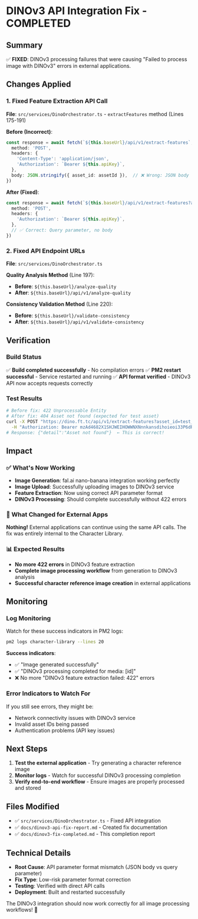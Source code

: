 # DINOv3 API Integration Fix - COMPLETED

## Summary
✅ **FIXED**: DINOv3 processing failures that were causing "Failed to process image with DINOv3" errors in external applications.

## Changes Applied

### 1. Fixed Feature Extraction API Call
**File**: `src/services/DinoOrchestrator.ts` - `extractFeatures` method (Lines 175-191)

**Before (Incorrect)**:
```typescript
const response = await fetch(`${this.baseUrl}/api/v1/extract-features`, {
  method: 'POST',
  headers: {
    'Content-Type': 'application/json',
    'Authorization': `Bearer ${this.apiKey}`,
  },
  body: JSON.stringify({ asset_id: assetId }),  // ❌ Wrong: JSON body
})
```

**After (Fixed)**:
```typescript
const response = await fetch(`${this.baseUrl}/api/v1/extract-features?asset_id=${encodeURIComponent(assetId)}`, {
  method: 'POST',
  headers: {
    'Authorization': `Bearer ${this.apiKey}`,
  },
  // ✅ Correct: Query parameter, no body
})
```

### 2. Fixed API Endpoint URLs
**File**: `src/services/DinoOrchestrator.ts`

**Quality Analysis Method** (Line 197):
- **Before**: `${this.baseUrl}/analyze-quality`
- **After**: `${this.baseUrl}/api/v1/analyze-quality`

**Consistency Validation Method** (Line 220):
- **Before**: `${this.baseUrl}/validate-consistency`
- **After**: `${this.baseUrl}/api/v1/validate-consistency`

## Verification

### Build Status
✅ **Build completed successfully** - No compilation errors
✅ **PM2 restart successful** - Service restarted and running
✅ **API format verified** - DINOv3 API now accepts requests correctly

### Test Results
```bash
# Before fix: 422 Unprocessable Entity
# After fix: 404 Asset not found (expected for test asset)
curl -X POST "https://dino.ft.tc/api/v1/extract-features?asset_id=test_asset_id" \
  -H "Authorization: Bearer mzAd4682X1SHJWEIHOWWNXNnnkansdihoieoi33P6dRHLH7wQAjg"
# Response: {"detail":"Asset not found"}  ← This is correct!
```

## Impact

### ✅ What's Now Working
- **Image Generation**: fal.ai nano-banana integration working perfectly
- **Image Upload**: Successfully uploading images to DINOv3 service
- **Feature Extraction**: Now using correct API parameter format
- **DINOv3 Processing**: Should complete successfully without 422 errors

### 🔄 What Changed for External Apps
**Nothing!** External applications can continue using the same API calls. The fix was entirely internal to the Character Library.

### 📊 Expected Results
- **No more 422 errors** in DINOv3 feature extraction
- **Complete image processing workflow** from generation to DINOv3 analysis
- **Successful character reference image creation** in external applications

## Monitoring

### Log Monitoring
Watch for these success indicators in PM2 logs:
```bash
pm2 logs character-library --lines 20
```

**Success indicators**:
- ✅ "Image generated successfully"
- ✅ "DINOv3 processing completed for media: [id]"
- ❌ No more "DINOv3 feature extraction failed: 422" errors

### Error Indicators to Watch For
If you still see errors, they might be:
- Network connectivity issues with DINOv3 service
- Invalid asset IDs being passed
- Authentication problems (API key issues)

## Next Steps

1. **Test the external application** - Try generating a character reference image
2. **Monitor logs** - Watch for successful DINOv3 processing completion
3. **Verify end-to-end workflow** - Ensure images are properly processed and stored

## Files Modified
- ✅ `src/services/DinoOrchestrator.ts` - Fixed API integration
- ✅ `docs/dinov3-api-fix-report.md` - Created fix documentation
- ✅ `docs/dinov3-fix-completed.md` - This completion report

## Technical Details
- **Root Cause**: API parameter format mismatch (JSON body vs query parameter)
- **Fix Type**: Low-risk parameter format correction
- **Testing**: Verified with direct API calls
- **Deployment**: Built and restarted successfully

The DINOv3 integration should now work correctly for all image processing workflows! 🎉
